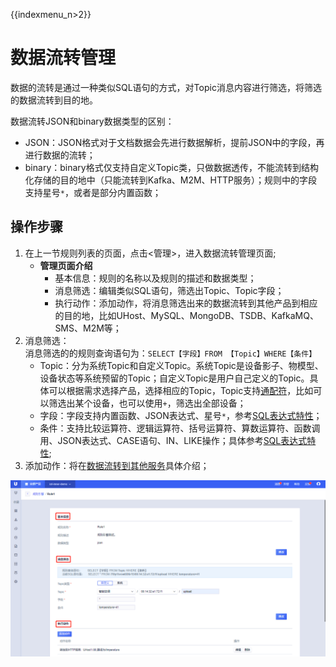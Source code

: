 {{indexmenu_n>2}}
# 数据流转管理
数据的流转是通过一种类似SQL语句的方式，对Topic消息内容进行筛选，将筛选的数据流转到目的地。

数据流转JSON和binary数据类型的区别：  
- JSON：JSON格式对于文档数据会先进行数据解析，提前JSON中的字段，再进行数据的流转；
- binary：binary格式仅支持自定义Topic类，只做数据透传，不能流转到结构化存储的目的地中（只能流转到Kafka、M2M、HTTP服务）；规则中的字段支持星号`*`，或者是部分内置函数；

## 操作步骤
1. 在上一节规则列表的页面，点击<管理>，进入数据流转管理页面;
   - **管理页面介绍**
     - 基本信息：规则的名称以及规则的描述和数据类型；
     - 消息筛选：编辑类似SQL语句，筛选出Topic、Topic字段；
     - 执行动作：添加动作，将消息筛选出来的数据流转到其他产品到相应的目的地，比如UHost、MySQL、MongoDB、TSDB、KafkaMQ、SMS、M2M等；
2. 消息筛选：  
   消息筛选的的规则查询语句为：`SELECT【字段】FROM 【Topic】WHERE【条件】`  
   - Topic：分为系统Topic和自定义Topic。系统Topic是设备影子、物模型、设备状态等系统预留的Topic；自定义Topic是用户自己定义的Topic。具体可以根据需求选择产品，选择相应的Topic，Topic支持[通配符]()，比如可以筛选出某个设备，也可以使用`+`，筛选出全部设备；
   - 字段：字段支持内置函数、JSON表达式、星号`*`，参考[SQL表达式特性]()；
   - 条件：支持比较运算符、逻辑运算符、括号运算符、算数运算符、函数调用、JSON表达式、CASE语句、IN、LIKE操作；具体参考[SQL表达式特性]();
3. 添加动作：将在[数据流转到其他服务]()具体介绍；

![编辑规则](../../images/编辑规则.png)
